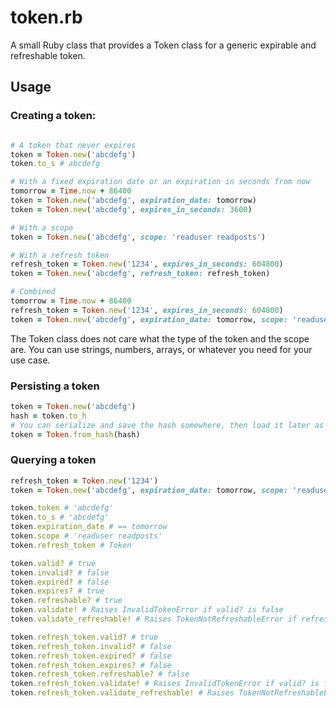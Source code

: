 # token.rb

A small Ruby class that provides a Token class for a generic expirable and refreshable token.

## Usage

### Creating a token:
```ruby

# A token that never expires
token = Token.new('abcdefg')
token.to_s # abcdefg

# With a fixed expiration date or an expiration in seconds from now
tomorrow = Time.now + 86400
token = Token.new('abcdefg', expiration_date: tomorrow)
token = Token.new('abcdefg', expires_in_seconds: 3600)

# With a scope
token = Token.new('abcdefg', scope: 'readuser readposts')

# With a refresh token
refresh_token = Token.new('1234', expires_in_seconds: 604800)
token = Token.new('abcdefg', refresh_token: refresh_token)

# Combined
tomorrow = Time.now + 86400
refresh_token = Token.new('1234', expires_in_seconds: 604800)
token = Token.new('abcdefg', expiration_date: tomorrow, scope: 'readuser readposts', refresh_token: refresh_token)
```

The Token class does not care what the type of the token and the scope are. You can use strings, numbers, arrays, or whatever you need for your use case.

### Persisting a token
```ruby
token = Token.new('abcdefg')
hash = token.to_h
# You can serialize and save the hash somewhere, then load it later as follows
token = Token.from_hash(hash)
```

### Querying a token
```ruby
refresh_token = Token.new('1234')
token = Token.new('abcdefg', expiration_date: tomorrow, scope: 'readuser readposts', refresh_token: refresh_token)

token.token # 'abcdefg'
token.to_s # 'abcdefg'
token.expiration_date # == tomorrow
token.scope # 'readuser readposts'
token.refresh_token # Token

token.valid? # true
token.invalid? # false
token.expired? # false
token.expires? # true
token.refreshable? # true
token.validate! # Raises InvalidTokenError if valid? is false
token.validate_refreshable! # Raises TokenNotRefreshableError if refreshable? is false

token.refresh_token.valid? # true
token.refresh_token.invalid? # false
token.refresh_token.expired? # false
token.refresh_token.expires? # false
token.refresh_token.refreshable? # false
token.refresh_token.validate! # Raises InvalidTokenError if valid? is false
token.refresh_token.validate_refreshable! # Raises TokenNotRefreshableError if refreshable? is false
